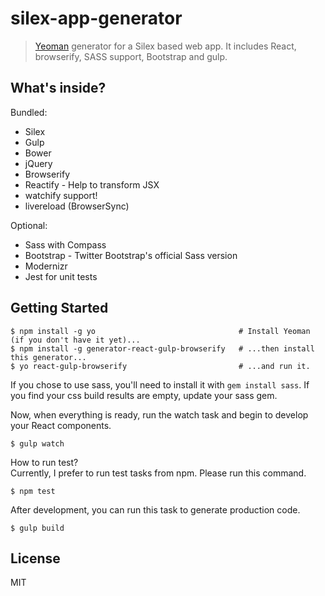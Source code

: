 # silex-app-generator 

> [Yeoman](http://yeoman.io) generator for a Silex based web app. It includes React, browserify, SASS support, Bootstrap and gulp.

## What's inside?

Bundled:

* Silex
* Gulp
* Bower
* jQuery
* Browserify
* Reactify - Help to transform JSX
* watchify support!
* livereload (BrowserSync)

Optional:

* Sass with Compass
* Bootstrap - Twitter Bootstrap's official Sass version
* Modernizr
* Jest for unit tests

## Getting Started

```
$ npm install -g yo                                # Install Yeoman (if you don't have it yet)...
$ npm install -g generator-react-gulp-browserify   # ...then install this generator...
$ yo react-gulp-browserify                         # ...and run it.
```

If you chose to use sass, you'll need to install it with `gem install sass`.
If you find your css build results are empty, update your sass gem.

Now, when everything is ready, run the watch task and begin to develop your React components.

```
$ gulp watch
```

How to run test?  
Currently, I prefer to run test tasks from npm. Please run this command.
```
$ npm test
```

After development, you can run this task to generate production code.
```
$ gulp build
```

## License

MIT
